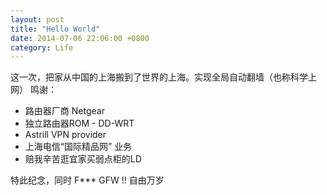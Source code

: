 ```yaml
---
layout: post
title: "Hello World"
date: 2014-07-06 22:06:00 +0800
category: Life
---
```


这一次，把家从中国的上海搬到了世界的上海。实现全局自动翻墙（也称科学上网）
鸣谢：

 - 路由器厂商 Netgear
 - 独立路由器ROM - DD-WRT
 - Astrill VPN provider
 - 上海电信“国际精品网” 业务
 - 赔我辛苦逛宜家买弱点柜的LD 

特此纪念，同时  F*** GFW !! 自由万岁